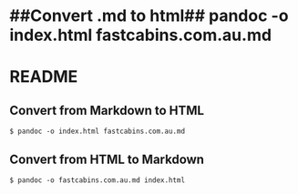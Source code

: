 ##Convert .md to html##
pandoc -o index.html fastcabins.com.au.md
=======
README
======


Convert from Markdown to HTML
-----------------------------

    $ pandoc -o index.html fastcabins.com.au.md

Convert from HTML to Markdown
-----------------------------

    $ pandoc -o fastcabins.com.au.md index.html
